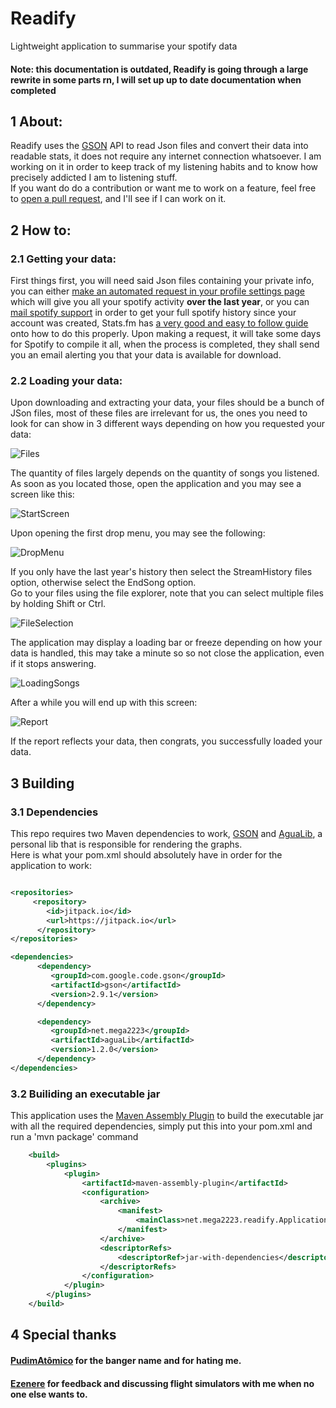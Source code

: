 # Readify
Lightweight application to summarise your spotify data

#### Note: this documentation is outdated, Readify is going through a large rewrite in some parts rn, I will set up up to date documentation when completed

## 1 About:

Readify uses the [GSON](https://github.com/google/gson) API to read Json files and convert their data into readable stats, it does not require any internet connection whatsoever. I am working on it in order to keep track of my listening habits and to know how precisely addicted I am to listening stuff.  
If you want do do a contribution or want me to work on a feature, feel free to [open a pull request](https://github.com/Mega2223/Readify/pulls), and I'll see if I can work on it.

## 2 How to:

### 2.1 Getting your data: 

First things first, you will need said Json files containing your private info, you can either [make an automated request in your profile settings page](https://www.spotify.com/ca-en/account/privacy/) which will give you all your spotify activity **over the last year**, or you can [mail spotify support](mailto:mail:support@spotify.com) in order to get your full spotify history since your account was created, Stats.fm has [a very good and easy to follow guide](https://support.stats.fm/docs/import/streaming-history) onto how to do this properly.
Upon making a request, it will take some days for Spotify to compile it all, when the process is completed, they shall send you an email alerting you that your data is available for download.

### 2.2 Loading your data:

Upon downloading and extracting your data, your files should be a bunch of JSon files, most of these files are irrelevant for us, the ones you need to look for can show in 3 different ways depending on how you requested your data:

![Files](https://github.com/Mega2223/Readify/assets/59067466/0b8e5260-7cc1-4c14-850b-c36f8c09935e)

The quantity of files largely depends on the quantity of songs you listened. As soon as you located those, open the application and you may see a screen like this:

![StartScreen](https://github.com/Mega2223/Readify/assets/59067466/a86492a6-48bc-4b4e-a758-51b592a995a6)

Upon opening the first drop menu, you may see the following:

![DropMenu](https://github.com/Mega2223/Readify/assets/59067466/cb047d20-beb4-4b55-b3d4-7aed16a911f5)

If you only have the last year's history then select the StreamHistory files option, otherwise select the EndSong option.  
Go to your files using the file explorer, note that you can select multiple files by holding Shift or Ctrl.

![FileSelection](https://user-images.githubusercontent.com/59067466/184047914-d7643ac6-4078-4574-8bb9-ef14d7e2f8d9.png)

The application may display a loading bar or freeze depending on how your data is handled, this may take a minute so so not close the application, even if it stops answering.

![LoadingSongs](https://user-images.githubusercontent.com/59067466/184048002-0be796d2-92e0-49f5-befc-ba0bd4373ae7.png)

After a while you will end up with this screen:

![Report](https://user-images.githubusercontent.com/59067466/184048400-332201bf-a390-4366-9ac5-35cad365462d.png)

If the report reflects your data, then congrats, you successfully loaded your data.

## 3 Building

### 3.1 Dependencies

This repo requires two Maven dependencies to work, [GSON](https://github.com/google/gson) and [AguaLib](https://github.com/Mega2223/aguaLib/), a personal lib that is responsible for rendering the graphs.  
Here is what your pom.xml should absolutely have in order for the application to work:
  ```xml
  
  <repositories>
       <repository>
          <id>jitpack.io</id>
          <url>https://jitpack.io</url>
        </repository>
  </repositories>
  
  <dependencies>
        <dependency>
           <groupId>com.google.code.gson</groupId>
           <artifactId>gson</artifactId>
           <version>2.9.1</version>
        </dependency>

        <dependency>
           <groupId>net.mega2223</groupId>
           <artifactId>aguaLib</artifactId>
           <version>1.2.0</version>
        </dependency>
  </dependencies>
  ```
    
### 3.2 Builiding an executable jar
    
This application uses the [Maven Assembly Plugin](https://maven.apache.org/plugins/maven-assembly-plugin/) to build the executable jar with all the required dependencies, simply put this into your pom.xml and run a 'mvn package' command
    
```xml
    <build>
        <plugins>
            <plugin>
                <artifactId>maven-assembly-plugin</artifactId>
                <configuration>
                    <archive>
                        <manifest>
                            <mainClass>net.mega2223.readify.Application</mainClass>
                        </manifest>
                    </archive>
                    <descriptorRefs>
                        <descriptorRef>jar-with-dependencies</descriptorRef>
                    </descriptorRefs>
                </configuration>
            </plugin>
        </plugins>
    </build>
```
    
## 4 Special thanks
#### [PudimAtômico](https://github.com/PudimAtomico) for the banger name and for hating me.
#### [Ezenere](https://github.com/ezenere) for feedback and discussing flight simulators with me when no one else wants to.

